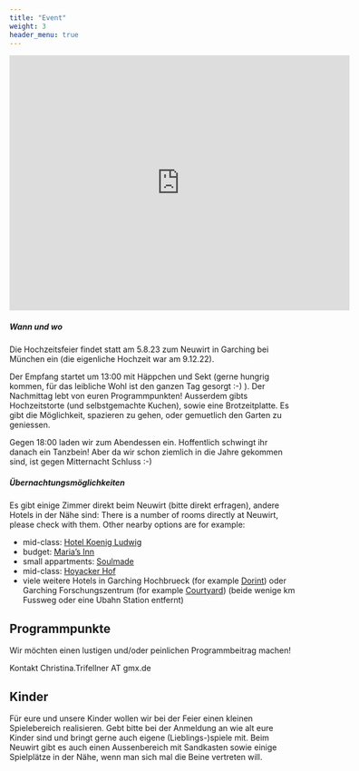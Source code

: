 ```yaml
---
title: "Event"
weight: 3
header_menu: true
---
```


<iframe src="https://www.google.com/maps/embed?pb=!1m18!1m12!1m3!1d789.8696800057604!2d11.651231336258036!3d48.249088580424086!2m3!1f0!2f0!3f0!3m2!1i1024!2i768!4f13.1!3m3!1m2!1s0x479e72fe3591d3cf%3A0xfc7cc93ae8549014!2sGasthof%20Neuwirt%20Eventlocation%20Garching%20b.%20M%C3%BCnchen!5e0!3m2!1sde!2sde!4v1674384998033!5m2!1sde!2sde" width="600" height="450" style="border:0;" allowfullscreen="" loading="lazy" referrerpolicy="no-referrer-when-downgrade"></iframe>

##### Wann und wo

Die Hochzeitsfeier findet statt am 5.8.23 zum Neuwirt in Garching bei München ein (die eigenliche Hochzeit war am 9.12.22).

Der Empfang startet um 13:00 mit Häppchen und Sekt (gerne hungrig kommen, für das leibliche Wohl ist den ganzen Tag gesorgt :-) ).
Der Nachmittag lebt von euren Programmpunkten! Ausserdem  gibts Hochzeitstorte (und selbstgemachte Kuchen), sowie eine Brotzeitplatte. Es gibt die Möglichkeit, spazieren zu gehen, oder gemuetlich den Garten zu geniessen.

Gegen 18:00 laden wir zum Abendessen ein. Hoffentlich schwingt ihr danach ein Tanzbein! Aber da wir schon ziemlich in die Jahre gekommen sind, ist gegen Mitternacht Schluss :-)




##### Übernachtungsmöglichkeiten

Es gibt einige Zimmer direkt beim Neuwirt (bitte direkt erfragen), andere Hotels in der Nähe sind: There is a number of rooms directly at Neuwirt, please check with them. Other nearby options are for example:

* mid-class: [Hotel Koenig Ludwig](https://hkl.de/)
* budget: [Maria’s Inn](https://www.marias-inn.com/de)
* small appartments: [Soulmade](https://soulmade.me/)
* mid-class: [Hoyacker Hof](https://www.hoyackerhof.de/en/home/)
* viele weitere Hotels in Garching Hochbrueck (for example [Dorint](https://hotel-muenchen-garching.dorint.com/en/)) oder Garching Forschungszentrum (for example [Courtyard](https://www.marriott.de/hotels/travel/muccg-courtyard-munich-garching/)) (beide wenige km Fussweg oder eine Ubahn Station entfernt)


## Programmpunkte

Wir möchten einen lustigen und/oder peinlichen Programmbeitrag machen!


Kontakt
Christina.Trifellner AT gmx.de

## Kinder

Für eure und unsere Kinder wollen wir bei der Feier einen kleinen Spielebereich realisieren. Gebt bitte bei der Anmeldung an wie alt eure Kinder sind
und bringt gerne auch eigene (Lieblings-)spiele mit.
Beim Neuwirt gibt es auch einen Aussenbereich mit Sandkasten sowie einige Spielplätze in der Nähe, wenn man sich mal die Beine vertreten will.
